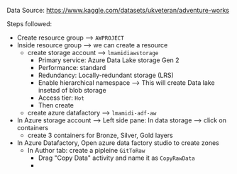 Data Source: https://www.kaggle.com/datasets/ukveteran/adventure-works

Steps followed:

- Create resource group --> `AWPROJECT`
- Inside resource group --> we can create a resource
    - create storage account --> `lmamidiawstorage`
        - Primary service: Azure Data Lake storage Gen 2
        - Performance: standard
        - Redundancy: Locally-redundant storage (LRS)
        - Enable hierarchical namespace --> This will create Data lake insetad of blob storage
        - Access tier: `Hot`
        - Then create
    - create azure datafactory --> `lmamidi-adf-aw`
- In Azure storage account --> Left side pane: In data storage --> click on containers
    - create 3 containers for Bronze, Silver, Gold layers
- In Azure Datafactory, Open azure data factory studio to create zones
    - In Author tab: create a pipleine `GitToRaw`
        - Drag "Copy Data" activity and name it as `CopyRawData`
        - 


